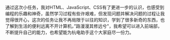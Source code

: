 ​        通过这次小任务，我对HTML、JavaScript、CSS有了更进一步的认识，也感受到编程的乐趣和神奇，虽然学习过程有些许艰难，但发现问题并解决问题的过程让我觉得很开心，这次的任务让我不再局限于以往的知识，学到了很多新奇的东西，也了解到生活的便利远离不开计算机，”路漫漫其修远兮"，我希望可以进入前端部，不断提升自己的能力，也希望能为杭电助手这个大家庭尽一份力。

